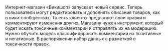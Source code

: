 Интернет-магазин «Викишоп» запускает новый сервис. Теперь пользователи могут редактировать и дополнять описания товаров, как в 
вики-сообществах. То есть клиенты предлагают свои правки и комментируют изменения других. Магазину нужен инструмент, который будет
искать токсичные комментарии и отправлять их на модерацию.
Нужно обучить модель классифицировать комментарии на позитивные и негативные. В распоряжении набор данных с разметкой о токсичности
правок.
